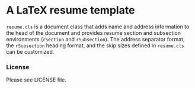 # A LaTeX resume template

`resume.cls` is a document class that adds name and address information to the
head of the document and provides resume section and subsection environments
(`rSection` and `rSubsection`).  The address separator format, the
`rSubsection` heading format, and the skip sizes defined in `resume.cls` can be
customized.

### License

Please see LICENSE file.
